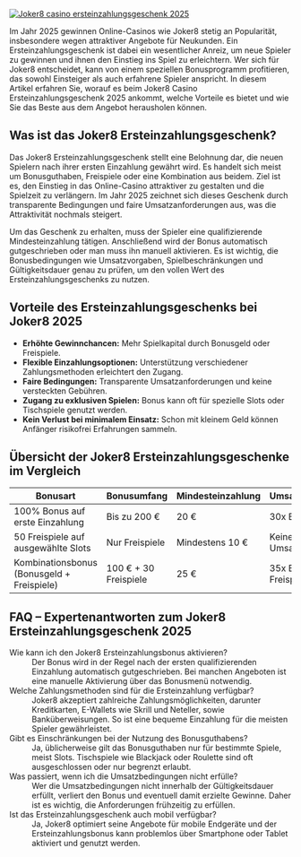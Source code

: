 [![Joker8 casino ersteinzahlungsgeschenk 2025](https://123-caf.pages.dev/gitsignup.png)](https://vrmoo.ru/Bt82HjjY)

<p>Im Jahr 2025 gewinnen Online-Casinos wie Joker8 stetig an Popularität, insbesondere wegen attraktiver Angebote für Neukunden. Ein Ersteinzahlungsgeschenk ist dabei ein wesentlicher Anreiz, um neue Spieler zu gewinnen und ihnen den Einstieg ins Spiel zu erleichtern. Wer sich für Joker8 entscheidet, kann von einem speziellen Bonusprogramm profitieren, das sowohl Einsteiger als auch erfahrene Spieler anspricht. In diesem Artikel erfahren Sie, worauf es beim Joker8 Casino Ersteinzahlungsgeschenk 2025 ankommt, welche Vorteile es bietet und wie Sie das Beste aus dem Angebot herausholen können.</p>  <h2>Was ist das Joker8 Ersteinzahlungsgeschenk?</h2> <p>Das Joker8 Ersteinzahlungsgeschenk stellt eine Belohnung dar, die neuen Spielern nach ihrer ersten Einzahlung gewährt wird. Es handelt sich meist um Bonusguthaben, Freispiele oder eine Kombination aus beidem. Ziel ist es, den Einstieg in das Online-Casino attraktiver zu gestalten und die Spielzeit zu verlängern. Im Jahr 2025 zeichnet sich dieses Geschenk durch transparente Bedingungen und faire Umsatzanforderungen aus, was die Attraktivität nochmals steigert.</p> <p>Um das Geschenk zu erhalten, muss der Spieler eine qualifizierende Mindesteinzahlung tätigen. Anschließend wird der Bonus automatisch gutgeschrieben oder man muss ihn manuell aktivieren. Es ist wichtig, die Bonusbedingungen wie Umsatzvorgaben, Spielbeschränkungen und Gültigkeitsdauer genau zu prüfen, um den vollen Wert des Ersteinzahlungsgeschenks zu nutzen.</p>  <h2>Vorteile des Ersteinzahlungsgeschenks bei Joker8 2025</h2> <ul>   <li><strong>Erhöhte Gewinnchancen:</strong> Mehr Spielkapital durch Bonusgeld oder Freispiele.</li>   <li><strong>Flexible Einzahlungsoptionen:</strong> Unterstützung verschiedener Zahlungsmethoden erleichtert den Zugang.</li>   <li><strong>Faire Bedingungen:</strong> Transparente Umsatzanforderungen und keine versteckten Gebühren.</li>   <li><strong>Zugang zu exklusiven Spielen:</strong> Bonus kann oft für spezielle Slots oder Tischspiele genutzt werden.</li>   <li><strong>Kein Verlust bei minimalem Einsatz:</strong> Schon mit kleinem Geld können Anfänger risikofrei Erfahrungen sammeln.</li> </ul>  <h2>Übersicht der Joker8 Ersteinzahlungsgeschenke im Vergleich</h2> <table>   <thead>     <tr>       <th>Bonusart</th>       <th>Bonusumfang</th>       <th>Mindesteinzahlung</th>       <th>Umsatzanforderung</th>       <th>Gültigkeitsdauer</th>     </tr>   </thead>   <tbody>     <tr>       <td>100% Bonus auf erste Einzahlung</td>       <td>Bis zu 200 €</td>       <td>20 €</td>       <td>30x Bonusbetrag</td>       <td>30 Tage</td>     </tr>     <tr>       <td>50 Freispiele auf ausgewählte Slots</td>       <td>Nur Freispiele</td>       <td>Mindestens 10 €</td>       <td>Keine Umsatzanforderung</td>       <td>7 Tage</td>     </tr>     <tr>       <td>Kombinationsbonus (Bonusgeld + Freispiele)</td>       <td>100 € + 30 Freispiele</td>       <td>25 €</td>       <td>35x Bonus + Freispiele</td>       <td>14 Tage</td>     </tr>   </tbody> </table>  <h2>FAQ – Expertenantworten zum Joker8 Ersteinzahlungsgeschenk 2025</h2> <dl>   <dt>Wie kann ich den Joker8 Ersteinzahlungsbonus aktivieren?</dt>   <dd>Der Bonus wird in der Regel nach der ersten qualifizierenden Einzahlung automatisch gutgeschrieben. Bei manchen Angeboten ist eine manuelle Aktivierung über das Bonusmenü notwendig.</dd>    <dt>Welche Zahlungsmethoden sind für die Ersteinzahlung verfügbar?</dt>   <dd>Joker8 akzeptiert zahlreiche Zahlungsmöglichkeiten, darunter Kreditkarten, E-Wallets wie Skrill und Neteller, sowie Banküberweisungen. So ist eine bequeme Einzahlung für die meisten Spieler gewährleistet.</dd>    <dt>Gibt es Einschränkungen bei der Nutzung des Bonusguthabens?</dt>   <dd>Ja, üblicherweise gilt das Bonusguthaben nur für bestimmte Spiele, meist Slots. Tischspiele wie Blackjack oder Roulette sind oft ausgeschlossen oder nur begrenzt erlaubt.</dd>    <dt>Was passiert, wenn ich die Umsatzbedingungen nicht erfülle?</dt>   <dd>Wer die Umsatzbedingungen nicht innerhalb der Gültigkeitsdauer erfüllt, verliert den Bonus und eventuell damit erzielte Gewinne. Daher ist es wichtig, die Anforderungen frühzeitig zu erfüllen.</dd>    <dt>Ist das Ersteinzahlungsgeschenk auch mobil verfügbar?</dt>   <dd>Ja, Joker8 optimiert seine Angebote für mobile Endgeräte und der Ersteinzahlungsbonus kann problemlos über Smartphone oder Tablet aktiviert und genutzt werden.</dd> </dl>